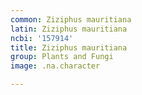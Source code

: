 ```yaml
---
common: Ziziphus mauritiana
latin: Ziziphus mauritiana
ncbi: '157914'
title: Ziziphus mauritiana
group: Plants and Fungi
image: .na.character

---
```


